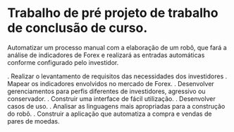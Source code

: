 # Trabalho de pré projeto de trabalho de conclusão de curso.

Automatizar um processo manual com a elaboração de um robô, que fará a análise de indicadores de Forex e realizará as entradas automáticas conforme  configurado pelo investidor.

. Realizar o levantamento de requisitos das necessidades dos investidores
. Mapear os indicadores envolvidos no mercado de Forex.
. Desenvolver gerenciamentos para perfis diferentes de investidores, agressivo ou conservador. 
. Construir uma interface de fácil utilização.
. Desenvolver casos de uso.
. Analisar as linguagens mais apropriadas para a construção do robô.
. Construir a aplicação que automatiza a compra e vendas de pares de moedas.